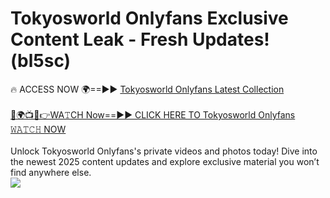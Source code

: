 # Tokyosworld Onlyfans Exclusive Content Leak - Fresh Updates! (bl5sc)

🔥 ACCESS NOW 🌍==►► <a href="https://tinyurl.com/kvy9nzfs" rel="nofollow">Tokyosworld Onlyfans Latest Collection</a>
<br><br>
[🔴🌍📺📱👉WA𝚃CH Now==►► CLICK HERE TO Tokyosworld Onlyfans 𝚆𝙰𝚃𝙲𝙷 NOW](https://tinyurl.com/kvy9nzfs)
<br><br>
Unlock Tokyosworld Onlyfans's private videos and photos today! Dive into the newest 2025 content updates and explore exclusive material you won’t find anywhere else.
<br>
<a href="https://tinyurl.com/kvy9nzfs" rel="nofollow" data-target="animated-image.originalLink"><img src="https://camo.githubusercontent.com/8a4f000d20f83aca3bf7ec5f350d767afa0574a8a352519fd8cfa583a6f93a33/68747470733a2f2f692e696d6775722e636f6d2f644a486b345a712e676966" data-canonical-src="https://i.imgur.com/dJHk4Zq.gif" style="max-width: 100%; display: inline-block;" data-target="animated-image.originalImage"></a>
<br>
